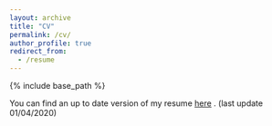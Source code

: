 ```yaml
---
layout: archive
title: "CV"
permalink: /cv/
author_profile: true
redirect_from:
  - /resume
---
```


{% include base_path %} 

You can find an up to date version of my resume [here](files/resume_belahsen_khaoula_cit.pdf) . (last update 01/04/2020)
